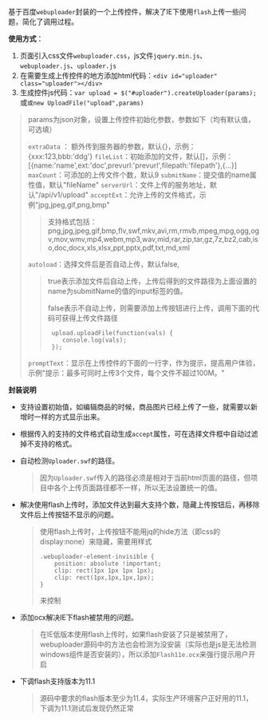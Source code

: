 
基于百度`webuploader`封装的一个上传控件，解决了IE下使用`flash`上传一些问题，简化了调用过程。

**使用方式**：  

1. 页面引入css文件`webuploader.css`，js文件`jquery.min.js`、`webuploader.js`、`uploader.js`  
2. 在需要生成上传控件的地方添加html代码：`<div id="uploader" class="uploader"></div>`  
3. 生成控件js代码：`var upload = $("#uploader").createUploader(params);`或`或new UploadFile("upload",params)`

> params为json对象，设置上传控件初始化参数，参数如下（均有默认值，可选填）
>
> `extraData` ： 额外传到服务器的参数，默认{}，示例：{xxx:123,bbb:'ddg'}
> `fileList`：初始添加的文件，默认[]，示例：[{name:'name',ext:'doc',prevurl:'prevurl',filepath:'filepath'},{...}]
> `maxCount`：可添加的上传文件个数，默认9
> `submitName`：提交值的name属性值，默认"fileName"
> `serverUrl`：文件上传的服务地址，默认"/api/v1/upload"
> `acceptExt`：允许上传的文件格式，示例"jpg,jpeg,gif,png,bmp"
>
> > 支持格式包括：png,jpg,jpeg,gif,bmp,flv,swf,mkv,avi,rm,rmvb,mpeg,mpg,ogg,ogv,mov,wmv,mp4,webm,mp3,wav,mid,rar,zip,tar,gz,7z,bz2,cab,iso,doc,docx,xls,xlsx,ppt,pptx,pdf,txt,md,xml
>
> `autoload`：选择文件后是否自动上传，默认false,
>
> > true表示添加文件后自动上传，上传后得到的文件路径为上面设置的name为submitName的值的input标签的值。
> >
> > false表示不自动上传，则需要添加上传按钮进行上传，调用下面的代码可获得上传文件路径
> >
> > ```
> >  upload.uploadFile(function(vals) {
> >     console.log(vals);
> >  }); 
> > ```
> >
> > 
>
> `promptText`：显示在上传控件的下面的一行字，作为提示，提高用户体验，示例"提示：最多可同时上传3个文件，每个文件不超过100M。"

**封装说明**

- 支持设置初始值，如编辑商品的时候，商品图片已经上传了一些，就需要以新增时一样的方式显示出来。

- 根据传入的支持的文件格式自动生成`accept`属性，可在选择文件框中自动过滤掉不支持的格式。

- 自动检测`Uploader.swf`的路径。

  > 因为`Uploader.swf`传入的路径必须是相对于当前html页面的路径，但项目中各个上传页面路径都不一样，所以无法设置统一的值。

- 解决使用flash上传时，添加文件达到最大支持个数，隐藏上传按钮后，再移除文件后上传按钮不显示的问题。

  > 使用flash上传时，上传按钮不能用jq的hide方法（即css的display:none）来隐藏，需要用样式
  >
  > ```
  > .webuploader-element-invisible {
  > 	position: absolute !important;
  > 	clip: rect(1px 1px 1px 1px); 
  >     clip: rect(1px,1px,1px,1px);
  > }
  > ```
  >
  > 来控制

- 添加ocx解决IE下flash被禁用的问题。

  > 在IE低版本使用flash上传时，如果flash安装了只是被禁用了，webuploader源码中的方法也会检测为没安装（实际也是js是无法检测windows组件是否安装的），所以添加`Flash11e.ocx`来强行提示用户开启

- 下调flash支持版本为11.1

  > 源码中要求的flash版本至少为11.4，实际生产环境客户正好用的11.1，下调为11.1测试后发现仍然正常



